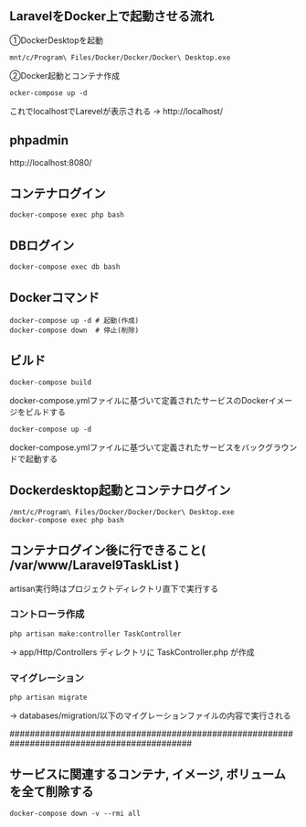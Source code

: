 ## LaravelをDocker上で起動させる流れ

①DockerDesktopを起動

```
mnt/c/Program\ Files/Docker/Docker/Docker\ Desktop.exe
```

②Docker起動とコンテナ作成

```
ocker-compose up -d
```

これでlocalhostでLarevelが表示される →  http://localhost/

## phpadmin
http://localhost:8080/

## コンテナログイン
```
docker-compose exec php bash
```

## DBログイン
```
docker-compose exec db bash
```

## Dockerコマンド
```
docker-compose up -d # 起動(作成)
docker-compose down  # 停止(削除)
```

## ビルド
```
docker-compose build
```
docker-compose.ymlファイルに基づいて定義されたサービスのDockerイメージをビルドする

```
docker-compose up -d
```
docker-compose.ymlファイルに基づいて定義されたサービスをバックグラウンドで起動する

## Dockerdesktop起動とコンテナログイン 
```
/mnt/c/Program\ Files/Docker/Docker/Docker\ Desktop.exe
docker-compose exec php bash
```

## コンテナログイン後に行できること( /var/www/Laravel9TaskList )
 artisan実行時はプロジェクトディレクトリ直下で実行する

### コントローラ作成
```
php artisan make:controller TaskController
```
→ app/Http/Controllers ディレクトリに TaskController.php が作成

### マイグレーション
```
php artisan migrate
```
→ databases/migration/以下のマイグレーションファイルの内容で実行される

############################################################################################

## サービスに関連するコンテナ, イメージ, ボリュームを全て削除する
```
docker-compose down -v --rmi all
```

